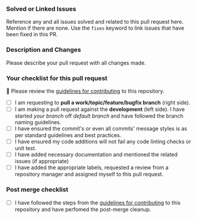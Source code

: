 ### Solved or Linked Issues

Reference any and all issues solved and related to this pull request here. Mention if there are none. Use the `fixes` keyword to link issues that have been fixed in this PR.

### Description and Changes

Please describe your pull request with all changes made.

### Your checklist for this pull request

🚨 Please review the [guidelines for contributing](https://github.com/coep-astronomy/project-vormir/blob/development/CONTRIBUTING.md) to this repository.

- [ ] I am requesting to **pull a work/topic/feature/bugfix branch** (right side).
- [ ] I am making a pull request against the **development** (left side). I have started _your branch_ off _default branch_ and have followed the branch naming guidelines.
- [ ] I have ensured the commit's or even all commits' message styles is as per standard guidelines and best practices.
- [ ] I have ensured my code additions will not fail any code linting checks or unit test.
- [ ] I have added necessary documentation and mentioned the related issues (if appropriate)
- [ ] I have added the appropriate labels, requested a review from a repository manager and assigned myself to this pull request.

### Post merge checklist

- [ ] I have followed the steps from the [guidelines for contributing](https://github.com/coep-astronomy/project-vormir/blob/development/CONTRIBUTING.md) to this repository and have perfomed the post-merge cleanup.
